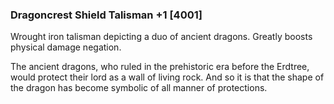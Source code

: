 ### Dragoncrest Shield Talisman +1 [4001]

Wrought iron talisman depicting a duo of ancient dragons. Greatly boosts physical damage negation.

The ancient dragons, who ruled in the prehistoric era before the Erdtree, would protect their lord as a wall of living rock. And so it is that the shape of the dragon has become symbolic of all manner of protections.